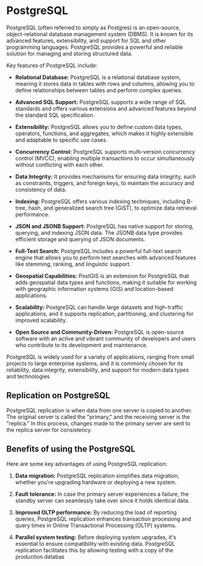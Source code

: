 # PostgreSQL

PostgreSQL (often referred to simply as Postgres) is an open-source, object-relational database management system (DBMS). It is known for its advanced features, extensibility, and support for SQL and other programming languages. PostgreSQL provides a powerful and reliable solution for managing and storing structured data.

Key features of PostgreSQL include:

- **Relational Database:** PostgreSQL is a relational database system, meaning it stores data in tables with rows and columns, allowing you to define relationships between tables and perform complex queries.

- **Advanced SQL Support:** PostgreSQL supports a wide range of SQL standards and offers various extensions and advanced features beyond the standard SQL specification.

- **Extensibility:** PostgreSQL allows you to define custom data types, operators, functions, and aggregates, which makes it highly extensible and adaptable to specific use cases.

- **Concurrency Control:** PostgreSQL supports multi-version concurrency control (MVCC), enabling multiple transactions to occur simultaneously without conflicting with each other.

- **Data Integrity:** It provides mechanisms for ensuring data integrity, such as constraints, triggers, and foreign keys, to maintain the accuracy and consistency of data.

- **Indexing:** PostgreSQL offers various indexing techniques, including B-tree, hash, and generalized search tree (GiST), to optimize data retrieval performance.

- **JSON and JSONB Support:** PostgreSQL has native support for storing, querying, and indexing JSON data. The JSONB data type provides efficient storage and querying of JSON documents.

- **Full-Text Search:** PostgreSQL includes a powerful full-text search engine that allows you to perform text searches with advanced features like stemming, ranking, and linguistic support.

- **Geospatial Capabilities:** PostGIS is an extension for PostgreSQL that adds geospatial data types and functions, making it suitable for working with geographic information systems (GIS) and location-based applications.

- **Scalability:** PostgreSQL can handle large datasets and high-traffic applications, and it supports replication, partitioning, and clustering for improved scalability.

- **Open Source and Community-Driven:** PostgreSQL is open-source software with an active and vibrant community of developers and users who contribute to its development and maintenance.

PostgreSQL is widely used for a variety of applications, ranging from small projects to large enterprise systems, and it is commonly chosen for its reliability, data integrity, extensibility, and support for modern data types and technologies

## Replication on PostgreSQL

PostgreSQL replication is when data from one server is copied to another. The original server is called the "primary," and the receiving server is the "replica." In this process, changes made to the primary server are sent to the replica server for consistency.

## Benefits of using the PostgreSQL

Here are some key advantages of using PostgreSQL replication:

1. **Data migration:** PostgreSQL replication simplifies data migration, whether you're upgrading hardware or deploying a new system.

2. **Fault tolerance:** In case the primary server experiences a failure, the standby server can seamlessly take over since it holds identical data.

3. **Improved OLTP performance:** By reducing the load of reporting queries, PostgreSQL replication enhances transaction processing and query times in Online Transactional Processing (OLTP) systems.

4. **Parallel system testing:** Before deploying system upgrades, it's essential to ensure compatibility with existing data. PostgreSQL replication facilitates this by allowing testing with a copy of the production databas


